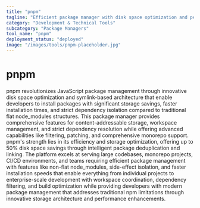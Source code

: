 ```yaml
---
title: "pnpm"
tagline: "Efficient package manager with disk space optimization and performance"
category: "Development & Technical Tools"
subcategory: "Package Managers"
tool_name: "pnpm"
deployment_status: "deployed"
image: "/images/tools/pnpm-placeholder.jpg"
---
```


# pnpm

pnpm revolutionizes JavaScript package management through innovative disk space optimization and symlink-based architecture that enable developers to install packages with significant storage savings, faster installation times, and strict dependency isolation compared to traditional flat node_modules structures. This package manager provides comprehensive features for content-addressable storage, workspace management, and strict dependency resolution while offering advanced capabilities like filtering, patching, and comprehensive monorepo support. pnpm's strength lies in its efficiency and storage optimization, offering up to 50% disk space savings through intelligent package deduplication and linking. The platform excels at serving large codebases, monorepo projects, CI/CD environments, and teams requiring efficient package management with features like non-flat node_modules, side-effect isolation, and faster installation speeds that enable everything from individual projects to enterprise-scale development with workspace coordination, dependency filtering, and build optimization while providing developers with modern package management that addresses traditional npm limitations through innovative storage architecture and performance enhancements.